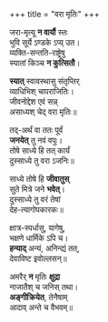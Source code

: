 +++
title = "वरा मृतिः"
+++


जरा-मृत्यू **न वार्यौ** स्तः  
भुवि सूर्ये ऽण्डके ऽप्य् उत।  
व्यक्ति-सन्तति-राष्ट्रेषु  
स्यातां किञ्च **न कुत्सितौ**।  

**स्यात्** स्वावस्थासु संतृप्तिर्  
व्याधिभिश् चापराजितिः।  
जीवनोद्देश एवं सन्न्  
असाध्यश् चेद् वरा मृतिः॥

तद्-अर्थं वा ततः पूर्वं  
**जनयेत्** तु नवं वपुः।  
तोषे साध्ये हि तत् कार्यं  
दुस्साध्ये तु वरा ऽजनिः॥

साध्ये तोषे हि **जीवातुस्**  
सुते मित्रे जने **भवेत्**।  
दुस्साध्ये तु वरं तेषां  
देह-त्यागोपकारकः॥

क्षात्र-स्पर्धासु, यागेषु,  
भक्षणे धार्मिके ऽपि च।  
**हन्याद्** अन्यं, अनिन्द्यं तत्,  
देवाविष्ट इवोल्लसन्॥

अमरैर् **न** मृतिः **क्षुद्रा**  
नाजातैश् च जनिस् तथा।  
**अङ्गीक्रियेत**, तेनैषाम्  
आदाव् अन्ते च वैभवम्॥
